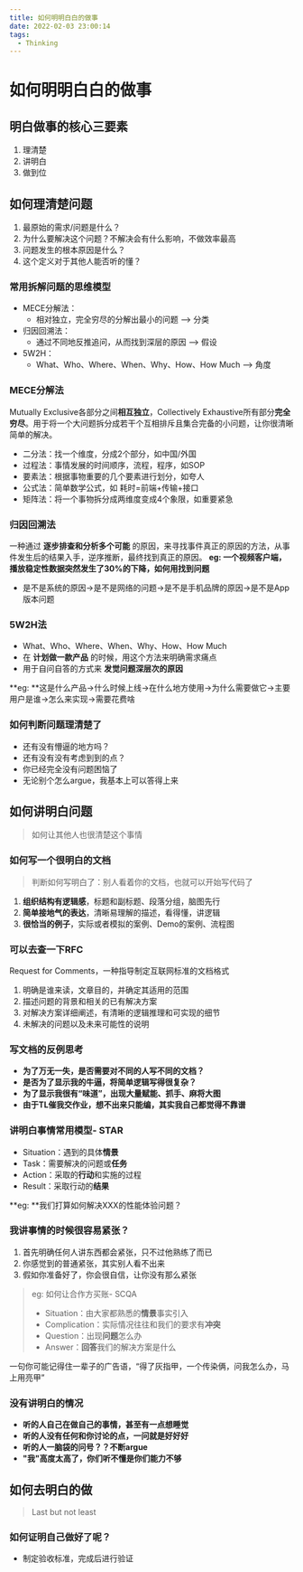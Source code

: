 ```yaml
---
title: 如何明明白白的做事
date: 2022-02-03 23:00:14
tags:
  - Thinking
---
```


# 如何明明白白的做事

## 明白做事的核心三要素
1. 理清楚
2. 讲明白
3. 做到位
## 如何理清楚问题

1. 最原始的需求/问题是什么？
2. 为什么要解决这个问题？不解决会有什么影响，不做效率最高
3. 问题发生的根本原因是什么？
4. 这个定义对于其他人能否听的懂？
### 常用拆解问题的思维模型

- MECE分解法：
   - 相对独立，完全穷尽的分解出最小的问题 —> 分类
- 归因回溯法：
   - 通过不同地反推追问，从而找到深层的原因 —> 假设
- 5W2H：
   - What、Who、Where、When、Why、How、How Much —> 角度
### MECE分解法
Mutually Exclusive各部分之间**相互独立**，Collectively Exhaustive所有部分**完全穷尽**。用于将一个大问题拆分成若干个互相排斥且集合完备的小问题，让你很清晰简单的解决。

- 二分法：找一个维度，分成2个部分，如中国/外国
- 过程法：事情发展的时间顺序，流程，程序，如SOP
- 要素法：根据事物重要的几个要素进行划分，如夸人
- 公式法：简单数学公式，如 耗时=前端+传输+接口
- 矩阵法：将一个事物拆分成两维度变成4个象限，如重要紧急
### 归因回溯法
一种通过 **逐步排查和分析多个可能** 的原因，来寻找事件真正的原因的方法，从事件发生后的结果入手，逆序推断，最终找到真正的原因。
**eg: 一个视频客户端，播放稳定性数据突然发生了30%的下降，如何用找到问题**

- 是不是系统的原因->是不是网络的问题->是不是手机品牌的原因->是不是App版本问题
### 5W2H法

-  What、Who、Where、When、Why、How、How Much
-  在 **计划做一款产品** 的时候，用这个方法来明确需求痛点
-  用于自问自答的方式来 **发觉问题深层次的原因**

**eg: **这是什么产品->什么时候上线->在什么地方使用->为什么需要做它->主要用户是谁->怎么来实现->需要花费啥
### 如何判断问题理清楚了

- 还有没有懵逼的地方吗？
- 还有没有没有考虑到到的点？
- 你已经完全没有问题困恼了
- 无论别个怎么argue，我基本上可以答得上来
## 如何讲明白问题
> 如何让其他人也很清楚这个事情

### 如何写一个很明白的文档
> 判断如何写明白了：别人看着你的文档，也就可以开始写代码了

1. **组织结构有逻辑感**，标题和副标题、段落分组，脑图先行
2. **简单接地气的表达**，清晰易理解的描述，看得懂，讲逻辑
3. **很恰当的例子**，实际或者模拟的案例、Demo的案例、流程图
### 可以去查一下RFC
Request for Comments，一种指导制定互联网标准的文档格式 

1. 明确是谁来读，文章目的，并确定其适用的范围
2. 描述问题的背景和相关的已有解决方案
3. 对解决方案详细阐述，有清晰的逻辑推理和可实现的细节
4. 未解决的问题以及未来可能性的说明
### 写文档的反例思考

- **为了万无一失，是否需要对不同的人写不同的文档？**
- **是否为了显示我的牛逼，将简单逻辑写得很复杂？**
- **为了显示我很有“味道”，出现大量赋能、抓手、麻将大图**
- **由于TL催我交作业，想不出来只能编，其实我自己都觉得不靠谱**
### 讲明白事情常用模型- STAR

- Situation：遇到的具体**情景**
- Task：需要解决的问题或**任务**
- Action：采取的**行动**和实施的过程
- Result：采取行动的**结果**

**eg: **我们打算如何解决XXX的性能体验问题？
### 我讲事情的时候很容易紧张？

1. 首先明确任何人讲东西都会紧张，只不过他熟练了而已
2. 你感觉到的普通紧张，其实别人看不出来
3. 假如你准备好了，你会很自信，让你没有那么紧张
> eg: 如何让合作方买账- SCQA
> - Situation：由大家都熟悉的**情景**事实引入
> - Complication：实际情况往往和我们的要求有**冲突**
> - Question：出现**问题**怎么办
> - Answer：**回答**我们的解决方案是什么
> 
一句你可能记得住一辈子的广告语，“得了灰指甲，一个传染俩，问我怎么办，马上用亮甲”

### 没有讲明白的情况 

- **听的人自己在做自己的事情，甚至有一点想睡觉**
- **听的人没有任何和你讨论的点，一问就是好好好**
- **听的人一脑袋的问号？？不断argue**
- **"我"高度太高了，你们听不懂是你们能力不够**
## 如何去明白的做
> Last but not least

### 如何证明自己做好了呢？

- 制定验收标准，完成后进行验证
